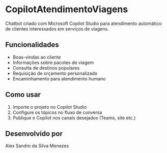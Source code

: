 
# CopilotAtendimentoViagens

Chatbot criado com Microsoft Copilot Studio para atendimento automático de clientes interessados em serviços de viagens.

## Funcionalidades
- Boas-vindas ao cliente
- Informações sobre pacotes de viagem
- Consulta de destinos populares
- Requisição de orçamento personalizado
- Encaminhamento para atendimento humano

## Como usar
1. Importe o projeto no Copilot Studio
2. Configure os tópicos no fluxo de conversa
3. Publique o Copilot nos canais desejados (Teams, site etc.)

## Desenvolvido por
Alex Sandro da Silva Menezes
